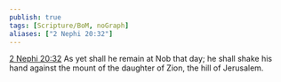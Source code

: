```yaml
---
publish: true
tags: [Scripture/BoM, noGraph]
aliases: ["2 Nephi 20:32"]
---
```

[2 Nephi 20:32](https://churchofjesuschrist.org/study/scriptures/bofm/2-ne/20?lang=eng&id=p32#p32) As yet shall he remain at Nob that day; he shall shake his hand against the mount of the daughter of Zion, the hill of Jerusalem.
